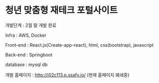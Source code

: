# 청년 맞춤형 재테크 포털사이트

개발단계 : 2월 말 개발 완료

Infra : AWS, Docker


Front-end : React.js(Create-app-react), html, css(bootstrap), javascript


Back-end : Springboot  

   
database : mysql db


개발 홈페이지 : http://i02c113.p.ssafy.io/
(현재 홈페이지 폐쇄중)
